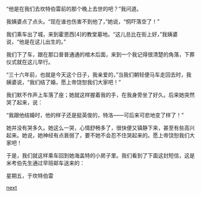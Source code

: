 
“他是在我们去坎特伯雷前的那个晚上去世的吧？”我问道。

我姨婆点了点头。“现在谁也伤害不到他了，”她说，“恫吓落空了！”

我们乘车出了城，来到霍恩西[4]的教堂墓地。“这儿总比在街上好，”我姨婆说，“他是在这儿出生的。”

我们下了车，跟在那口普普通通的棺木后面，来到一个我记得很清楚的角落，下葬仪式就在这儿举行。

“三十六年前，也就是今天这个日子，我亲爱的，”当我们朝轻便马车走回去时，我姨婆说，“我们结了婚，愿上帝饶恕我们大家吧！”

我们默不作声上车落了座；她就这样握着我的手，在我身旁坐了好久。后来她突然哭了起来，说：

“我跟他结婚时，他的样子还是挺英俊的，特洛——可后来可悲地变了样了！”

她并没有哭多久。她这么一哭，心情舒畅多了，很快便又镇静下来，甚至有些高兴起来。她说，她神经有点衰弱了，要不她不会忍不住哭起来的。愿上帝饶恕我们大家吧！

于是，我们就这样乘车回到她海盖特的小房子里。我们看到了下面这封短信，这是米考伯先生通过早班邮车送来的：

星期五，于坎特伯雷

[next](page695.md)